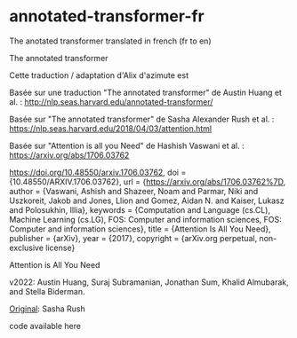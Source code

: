# annotated-transformer-fr
The anotated transformer translated in french (fr to en)


The annotated transformer

Cette traduction / adaptation d'Alix d'azimute est

Basée sur une traduction "The annotated transformer" de Austin Huang et al. : http://nlp.seas.harvard.edu/annotated-transformer/

Basée sur "The annotated transformer" de Sasha Alexander Rush et al. : https://nlp.seas.harvard.edu/2018/04/03/attention.html

Basée sur "Attention is all you Need" de Hashish Vaswani et al. : https://arxiv.org/abs/1706.03762

https://doi.org/10.48550/arxiv.1706.03762, doi = {10.48550/ARXIV.1706.03762}, url = {https://arxiv.org/abs/1706.03762%7D, author = {Vaswani, Ashish and Shazeer, Noam and Parmar, Niki and Uszkoreit, Jakob and Jones, Llion and Gomez, Aidan N. and Kaiser, Lukasz and Polosukhin, Illia}, keywords = {Computation and Language (cs.CL), Machine Learning (cs.LG), FOS: Computer and information sciences, FOS: Computer and information sciences}, title = {Attention Is All You Need}, publisher = {arXiv}, year = {2017}, copyright = {arXiv.org perpetual, non-exclusive license}

Attention is All You Need

v2022: Austin Huang, Suraj Subramanian, Jonathan Sum, Khalid Almubarak, and Stella Biderman.

[Original](https://nlp.seas.harvard.edu/2018/04/03/attention.html): Sasha Rush

code available here
